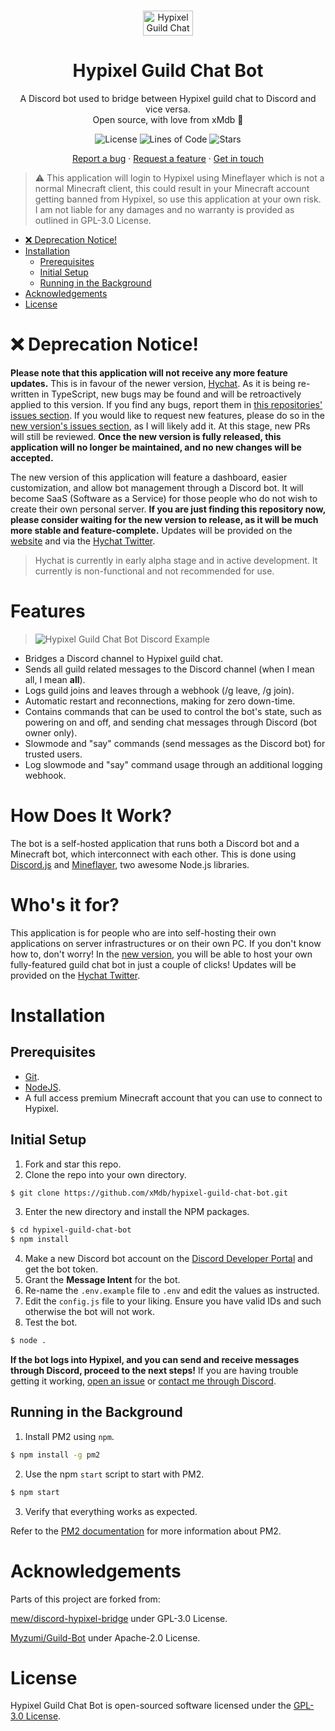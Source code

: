 <br />
<p align="center">
  <a href="https://discord.gg/hk">
    <img src="https://raw.githubusercontent.com/xMdb/hypixel-guild-chat-bot/main/.github/assets/img/gc.png" alt="Hypixel Guild Chat Bot" width="80" height="40">
  </a>
</p>
  <h1 align="center">Hypixel Guild Chat Bot</h1>

  <p align="center">
    A Discord bot used to bridge between Hypixel guild chat to Discord and vice versa.
    <br />
    Open source, with love from xMdb 🤍
    <br />
<p align="center">
  <img alt="License" src="https://img.shields.io/github/license/xMdb/hypixel-guild-chat-bot?color=GREEN&style=for-the-badge">
  <img alt="Lines of Code" src="https://img.shields.io/tokei/lines/github/xMdb/hypixel-guild-chat-bot?color=GREEN&style=for-the-badge">
  <img alt="Stars" src="https://img.shields.io/github/stars/xMdb/hypixel-guild-chat-bot?color=GREEN&style=for-the-badge">
</p>

  <p align="center">
    <a href="https://github.com/xMdb/hypixel-guild-chat-bot/issues">Report a bug</a>
    ·
    <a href="https://github.com/xMdb/hypixel-guild-chat-bot/issues">Request a feature</a>
    ·
        <a href="https://discord.com/users/253699775377965056">Get in touch</a>
  </p>

> :warning: This application will login to Hypixel using Mineflayer which is not a normal Minecraft client, this could result in your Minecraft account getting banned from Hypixel, so use this application at your own risk. I am not liable for any damages and no warranty is provided as outlined in GPL-3.0 License.

- [❌ Deprecation Notice!](#-deprecation-notice)
- [Installation](#installation)
  - [Prerequisites](#prerequisites)
  - [Initial Setup](#initial-setup)
  - [Running in the Background](#running-in-the-background)
- [Acknowledgements](#acknowledgements)
- [License](#license)

# ❌ Deprecation Notice!

**Please note that this application will not receive any more feature updates.** This is in favour of the newer version, [Hychat](https://github.com/hychat-mc/hychat). As it is being re-written in TypeScript, new bugs may be found and will be retroactively applied to this version. If you find any bugs, report them in [this repositories' issues section](https://github.com/xMdb/hypixel-guild-chat-bot/issues). If you would like to request new features, please do so in the [new version's issues section](https://github.com/hychat-mc/hychat/issues), as I will likely add it. At this stage, new PRs will still be reviewed. **Once the new version is fully released, this application will no longer be maintained, and no new changes will be accepted.**

The new version of this application will feature a dashboard, easier customization, and allow bot management through a Discord bot. It will become SaaS (Software as a Service) for those people who do not wish to create their own personal server. **If you are just finding this repository now, please consider waiting for the new version to release, as it will be much more stable and feature-complete.** Updates will be provided on the [website](https://hych.at) and via the [Hychat Twitter](https://twitter.com/hychatmc).

> Hychat is currently in early alpha stage and in active development. It currently is non-functional and not recommended for use.

# Features

> <img src="https://raw.githubusercontent.com/xMdb/hypixel-guild-chat-bot/main/.github/assets/img/discord.png" alt="Hypixel Guild Chat Bot Discord Example">

- Bridges a Discord channel to Hypixel guild chat.
- Sends all guild related messages to the Discord channel (when I mean all, I mean **all**).
- Logs guild joins and leaves through a webhook (/g leave, /g join).
- Automatic restart and reconnections, making for zero down-time.
- Contains commands that can be used to control the bot's state, such as powering on and off, and sending chat messages through Discord (bot owner only).
- Slowmode and "say" commands (send messages as the Discord bot) for trusted users.
- Log slowmode and "say" command usage through an additional logging webhook.

# How Does It Work?

The bot is a self-hosted application that runs both a Discord bot and a Minecraft bot, which interconnect with each other. This is done using [Discord.js](https://discord.js.org/) and [Mineflayer](https://github.com/PrismarineJS/mineflayer/), two awesome Node.js libraries.

# Who's it for?

This application is for people who are into self-hosting their own applications on server infrastructures or on their own PC. If you don't know how to, don't worry! In the [new version](https://github.com/hychat-mc/hychat), you will be able to host your own fully-featured guild chat bot in just a couple of clicks! Updates will be provided on the [Hychat Twitter](https://twitter.com/hychatmc).

# Installation

## Prerequisites

- [Git](https://git-scm.com/downloads).
- [NodeJS](https://nodejs.org/en/).
- A full access premium Minecraft account that you can use to connect to Hypixel.

## Initial Setup

1. Fork and star this repo.
2. Clone the repo into your own directory.
```bash
$ git clone https://github.com/xMdb/hypixel-guild-chat-bot.git
```
3. Enter the new directory and install the NPM packages.
```bash
$ cd hypixel-guild-chat-bot
$ npm install
```
4. Make a new Discord bot account on the [Discord Developer Portal](https://discord.com/developers/applications) and get the bot token.
5. Grant the **Message Intent** for the bot.
6. Re-name the `.env.example` file to `.env` and edit the values as instructed.
7. Edit the `config.js` file to your liking. Ensure you have valid IDs and such otherwise the bot will not work.
8. Test the bot.
```bash
$ node .
```

**If the bot logs into Hypixel, and you can send and receive messages through Discord, proceed to the next steps!** If you are having trouble getting it working, [open an issue](https://github.com/xMdb/hypixel-guild-chat-bot/issues) or [contact me through Discord](https://discord.com/users/253699775377965056).

## Running in the Background

1. Install PM2 using `npm`.
```bash
$ npm install -g pm2
```
2. Use the npm `start` script to start with PM2.
```bash
$ npm start
```
3. Verify that everything works as expected.

Refer to the [PM2 documentation](https://pm2.keymetrics.io/docs/usage/quick-start/) for more information about PM2.

# Acknowledgements
Parts of this project are forked from:

[mew/discord-hypixel-bridge](https://github.com/mew/discord-hypixel-bridge) under GPL-3.0 License.

[Myzumi/Guild-Bot](https://github.com/Myzumi/Guild-Bot) under Apache-2.0 License.

# License

Hypixel Guild Chat Bot is open-sourced software licensed under the [GPL-3.0 License](https://github.com/xMdb/hypixel-knights-gchat-bot/blob/main/LICENSE).
